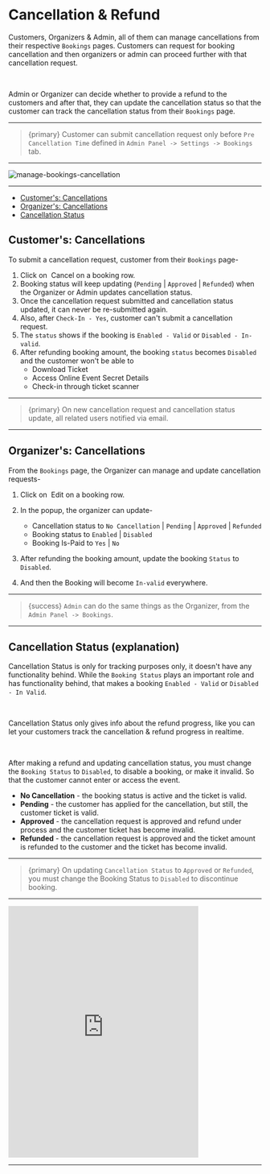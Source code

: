 # Cancellation & Refund

Customers, Organizers & Admin, all of them can manage cancellations from their respective `Bookings` pages. Customers can request for booking cancellation and then organizers or admin can proceed further with that cancellation request.

<br>

Admin or Organizer can decide whether to provide a refund to the customers and after that, they can update the cancellation status so that the customer can track the cancellation status from their `Bookings` page.

---

> {primary} Customer can submit cancellation request only before `Pre Cancellation Time` defined in `Admin Panel -> Settings -> Bookings` tab.

---

![manage-bookings-cancellation](/images/v2/EventmieProFullyLoadedV2.0/manage-bookings-cancellation.webp "manage-bookings-cancellation")

---

-   [Customer's: Cancellations](#customer-cancellations)
-   [Organizer's: Cancellations](#organizer-cancellations)
-   [Cancellation Status](#cancellation-status)

<a name="customer-Cancellations"></a>

## Customer's: Cancellations

To submit a cancellation request, customer from their `Bookings` page-

1. Click on &nbsp;<larecipe-button type="danger" size="sm" rounded>Cancel</larecipe-button> on a booking row.
2. Booking status will keep updating (`Pending` | `Approved` | `Refunded`) when the Organizer or Admin updates cancellation status.
3. Once the cancellation request submitted and cancellation status updated, it can never be re-submitted again.
4. Also, after `Check-In - Yes`, customer can't submit a cancellation request.
5. The `status` shows if the booking is `Enabled - Valid` or `Disabled - In-valid`.
6. After refunding booking amount, the booking `status` becomes `Disabled` and the customer won't be able to
    - Download Ticket
    - Access Online Event Secret Details
    - Check-in through ticket scanner

---

> {primary} On new cancellation request and cancellation status update, all related users notified via email.

---

<a name="organizer-cancellations"></a>

## Organizer's: Cancellations

From the `Bookings` page, the Organizer can manage and update cancellation requests-

1. Click on &nbsp;<larecipe-button type="primary" size="sm" rounded>Edit</larecipe-button> on a booking row.
2. In the popup, the organizer can update-

    - Cancellation status to `No Cancellation` | `Pending` | `Approved` | `Refunded`
    - Booking status to `Enabled` | `Disabled`
    - Booking Is-Paid to `Yes` | `No`

3. After refunding the booking amount, update the booking `Status` to `Disabled`.
4. And then the Booking will become `In-valid` everywhere.

---

> {success} `Admin` can do the same things as the Organizer, from the `Admin Panel -> Bookings`.

---

<a name="cancellation-status"></a>

## Cancellation Status (explanation)

Cancellation Status is only for tracking purposes only, it doesn't have any functionality behind. While the `Booking Status` plays an important role and has functionality behind, that makes a booking `Enabled - Valid` or `Disabled - In Valid`.

<br>

Cancellation Status only gives info about the refund progress, like you can let your customers track the cancellation & refund progress in realtime.

<br>

After making a refund and updating cancellation status, you must change the `Booking Status` to `Disabled`, to disable a booking, or make it invalid. So that the customer cannot enter or access the event.

-   **No Cancellation** - the booking status is active and the ticket is valid.
-   **Pending** - the customer has applied for the cancellation, but still, the customer ticket is valid.
-   **Approved** - the cancellation request is approved and refund under process and the customer ticket has become invalid.
-   **Refunded** - the cancellation request is approved and the ticket amount is refunded to the customer and the ticket has become invalid.

---

> {primary} On updating `Cancellation Status` to `Approved` or `Refunded`, you must change the Booking Status to `Disabled` to discontinue booking.

---


<iframe width="75%" height="500" src="https://www.youtube.com/embed/0iN5b0u0qp0?si=r7T-dEzpw9U7MJRj" title="YouTube video player" frameborder="0" allow="accelerometer; autoplay; clipboard-write; encrypted-media; gyroscope; picture-in-picture; web-share" allowfullscreen></iframe>


---
